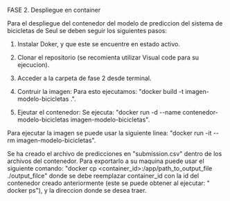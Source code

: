 FASE 2. Despliegue en container

Para el despliegue del contenedor del modelo de prediccion del sistema de bicicletas de Seul se deben seguir los siguientes pasos:

1. Instalar Doker, y que este se encuentre en estado activo.

2. Clonar el repositorio (se recomienta utilizar Visual code para su ejecucion).

2. Acceder a la carpeta de fase 2 desde terminal.

4. Contruir la imagen:
	Para esto ejecutamos: "docker build -t imagen-modelo-bicicletas .".

5. Ejeutar el contenedor:
	Se ejecuta: "docker run -d --name contenedor-modelo-bicicletas imagen-modelo-bicicletas".

Para ejecutar la imagen se puede usar la siguiente linea: "docker run -it --rm imagen-modelo-bicicletas".

Se ha creado el archivo de predicciones en "submission.csv" dentro de los archivos del contenedor.
Para exportarlo a su maquina puede usar el siguiente comando: "docker cp <container_id>:/app/path_to_output_file ./output_filce" donde se debe reemplazar container_id con la id del contenedor creado anteriormente (este se puede obtener al ejecutar: " docker ps"), y la direccion donde se desea traer.